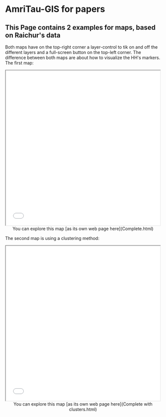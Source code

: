 # AmriTau-GIS for papers
## This Page contains 2 examples for maps, based on Raichur's data
Both maps have on the top-right corner a layer-control to tik on and off the different layers and a full-screen button on the top-left corner. The difference between both maps are about how to visualize the HH's markers.
The first map:
<center><iframe src="Complete.html" height="500" width="500"></iframe></center>
<center>You can explore this map [as its own web page here](Complete.html)</center>
<p></p>

The second map is using a clustering method:
<center><iframe src="Complete with clusters.html" height="500" width="500"></iframe></center>
<center>You can explore this map [as its own web page here](Complete with clusters.html)</center>
